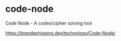 # code-node
Code Node - A codes/cipher solving tool

https://brendanhiggins.dev/technology/Code-Node/
